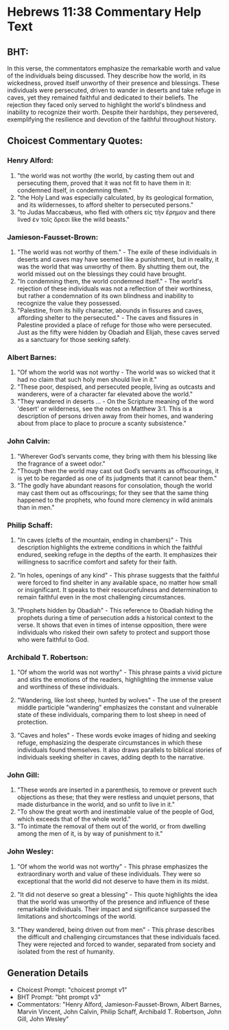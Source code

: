 # Hebrews 11:38 Commentary Help Text

## BHT:
In this verse, the commentators emphasize the remarkable worth and value of the individuals being discussed. They describe how the world, in its wickedness, proved itself unworthy of their presence and blessings. These individuals were persecuted, driven to wander in deserts and take refuge in caves, yet they remained faithful and dedicated to their beliefs. The rejection they faced only served to highlight the world's blindness and inability to recognize their worth. Despite their hardships, they persevered, exemplifying the resilience and devotion of the faithful throughout history.

## Choicest Commentary Quotes:
### Henry Alford:
1. "the world was not worthy (the world, by casting them out and persecuting them, proved that it was not fit to have them in it: condemned itself, in condemning them." 
2. "the Holy Land was especially calculated, by its geological formation, and its wildernesses, to afford shelter to persecuted persons."
3. "to Judas Maccabæus, who fled with others εἰς τὴν ἔρημον and there lived ἐν τοῖς ὄρεσι like the wild beasts."

### Jamieson-Fausset-Brown:
1. "The world was not worthy of them." - The exile of these individuals in deserts and caves may have seemed like a punishment, but in reality, it was the world that was unworthy of them. By shutting them out, the world missed out on the blessings they could have brought.
2. "In condemning them, the world condemned itself." - The world's rejection of these individuals was not a reflection of their worthiness, but rather a condemnation of its own blindness and inability to recognize the value they possessed.
3. "Palestine, from its hilly character, abounds in fissures and caves, affording shelter to the persecuted." - The caves and fissures in Palestine provided a place of refuge for those who were persecuted. Just as the fifty were hidden by Obadiah and Elijah, these caves served as a sanctuary for those seeking safety.

### Albert Barnes:
1. "Of whom the world was not worthy - The world was so wicked that it had no claim that such holy men should live in it."
2. "These poor, despised, and persecuted people, living as outcasts and wanderers, were of a character far elevated above the world."
3. "They wandered in deserts ... - On the Scripture meaning of the word 'desert' or wilderness, see the notes on Matthew 3:1. This is a description of persons driven away from their homes, and wandering about from place to place to procure a scanty subsistence."

### John Calvin:
1. "Wherever God’s servants come, they bring with them his blessing like the fragrance of a sweet odor."
2. "Though then the world may cast out God’s servants as offscourings, it is yet to be regarded as one of its judgments that it cannot bear them."
3. "The godly have abundant reasons for consolation, though the world may cast them out as offscourings; for they see that the same thing happened to the prophets, who found more clemency in wild animals than in men."

### Philip Schaff:
1. "In caves (clefts of the mountain, ending in chambers)" - This description highlights the extreme conditions in which the faithful endured, seeking refuge in the depths of the earth. It emphasizes their willingness to sacrifice comfort and safety for their faith.

2. "In holes, openings of any kind" - This phrase suggests that the faithful were forced to find shelter in any available space, no matter how small or insignificant. It speaks to their resourcefulness and determination to remain faithful even in the most challenging circumstances.

3. "Prophets hidden by Obadiah" - This reference to Obadiah hiding the prophets during a time of persecution adds a historical context to the verse. It shows that even in times of intense opposition, there were individuals who risked their own safety to protect and support those who were faithful to God.

### Archibald T. Robertson:
1. "Of whom the world was not worthy" - This phrase paints a vivid picture and stirs the emotions of the readers, highlighting the immense value and worthiness of these individuals.

2. "Wandering, like lost sheep, hunted by wolves" - The use of the present middle participle "wandering" emphasizes the constant and vulnerable state of these individuals, comparing them to lost sheep in need of protection.

3. "Caves and holes" - These words evoke images of hiding and seeking refuge, emphasizing the desperate circumstances in which these individuals found themselves. It also draws parallels to biblical stories of individuals seeking shelter in caves, adding depth to the narrative.

### John Gill:
1. "These words are inserted in a parenthesis, to remove or prevent such objections as these; that they were restless and unquiet persons, that made disturbance in the world, and so unfit to live in it."
2. "To show the great worth and inestimable value of the people of God, which exceeds that of the whole world."
3. "To intimate the removal of them out of the world, or from dwelling among the men of it, is by way of punishment to it."

### John Wesley:
1. "Of whom the world was not worthy" - This phrase emphasizes the extraordinary worth and value of these individuals. They were so exceptional that the world did not deserve to have them in its midst.

2. "It did not deserve so great a blessing" - This quote highlights the idea that the world was unworthy of the presence and influence of these remarkable individuals. Their impact and significance surpassed the limitations and shortcomings of the world.

3. "They wandered, being driven out from men" - This phrase describes the difficult and challenging circumstances that these individuals faced. They were rejected and forced to wander, separated from society and isolated from the rest of humanity.


## Generation Details
- Choicest Prompt: "choicest prompt v1"
- BHT Prompt: "bht prompt v3"
- Commentators: "Henry Alford, Jamieson-Fausset-Brown, Albert Barnes, Marvin Vincent, John Calvin, Philip Schaff, Archibald T. Robertson, John Gill, John Wesley"
